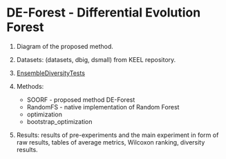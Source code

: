 # DE-Forest - Differential Evolution Forest

1. Diagram of the proposed method.

2. Datasets: (datasets, dbig, dsmall) from KEEL repository.
3. [EnsembleDiversityTests](https://github.com/kbogas/EnsembleDiversityTests)
4. Methods:
   - SOORF - proposed method DE-Forest
   - RandomFS - native implementation of Random Forest
   - optimization
   - bootstrap_optimization
5. Results: results of pre-experiments and the main experiment in form of raw results, tables of average metrics, Wilcoxon ranking, diversity results.
